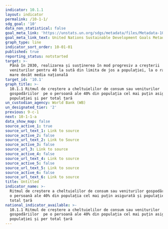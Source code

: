 ```yaml
---
indicator: 10.1.1
layout: indicator
permalink: /10-1-1/
sdg_goal: '10'
data_non_statistical: false
goal_meta_link: 'https://unstats.un.org/sdgs/metadata/files/Metadata-10-01-01.pdf'
goal_meta_link_text: United Nations Sustainable Development Goals Metadata (PDF 221 KB)
graph_type: line
indicator_sort_order: 10-01-01
published: true
reporting_status: notstarted
target: >-
  Până în 2030, realizarea și susținerea în mod progresiv a creșterii
  veniturilor pentru 40 la sută din limita de jos a populației, la o rată mai
  mare decât media națională
target_id: '10.1'
graph_title: >-
  10.1.1 Ritmul de creștere a cheltuielilor de consum sau veniturilor
  gospodăriilor  pe o persoană ale 40% din populația cel mai puțin asigurată și
  populației și per total țară
un_custodian_agency: World Bank (WB)
un_designated_tier: '2'
previous: 9-c-1
next: 10-1-1-a
data_show_map: false
source_active_1: true
source_url_text_1: Link to source
source_active_2: false
source_url_text_2: Link to Source
source_active_3: false
source_url_3: Link to source
source_active_4: false
source_url_text_4: Link to source
source_active_5: false
source_url_text_5: Link to source
source_active_6: false
source_url_text_6: Link to source
title: Untitled
indicator_name: >-
  Ritmul de creștere a cheltuielilor de consum sau veniturilor gospodăriilor  pe
  o persoană ale 40% din populația cel mai puțin asigurată și populației și per
  total țară
national_indicator_available: >-
  10.1.1 Ritmul de creștere a cheltuielilor de consum sau veniturilor
  gospodăriilor  pe o persoană ale 40% din populația cel mai puțin asigurată și
  populației și per total țară
---
```

